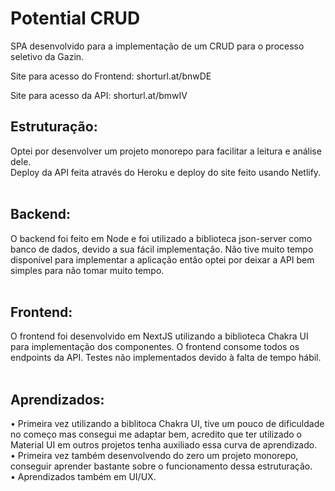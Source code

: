 # Potential CRUD

SPA desenvolvido para a implementação de um CRUD para o processo seletivo da Gazin.

Site para acesso do Frontend:
shorturl.at/bnwDE

Site para acesso da API:
shorturl.at/bmwIV

## Estruturação:
Optei por desenvolver um projeto monorepo para facilitar a leitura e análise dele.<br />
Deploy da API feita através do Heroku e deploy do site feito usando Netlify.<br /><br />


## Backend:
O backend foi feito em Node e foi utilizado a biblioteca json-server como banco de dados, devido a sua fácil implementação. Não tive muito tempo disponível para implementar a aplicação então optei por deixar a API bem simples para não tomar muito tempo.<br /><br />


## Frontend:
O frontend foi desenvolvido em NextJS utilizando a biblioteca Chakra UI para implementação dos componentes. O frontend consome todos os endpoints da API. Testes não implementados devido à falta de tempo hábil.<br /><br />


## Aprendizados:
•   Primeira vez utilizando a biblitoca Chakra UI, tive um pouco de dificuldade no começo mas consegui me adaptar bem, acredito que ter utilizado o Material UI em outros projetos tenha auxiliado essa curva de aprendizado. <br />
•   Primeira vez também desenvolvendo do zero um projeto monorepo, conseguir aprender bastante sobre o funcionamento dessa estruturação. <br />
•   Aprendizados também em UI/UX.
